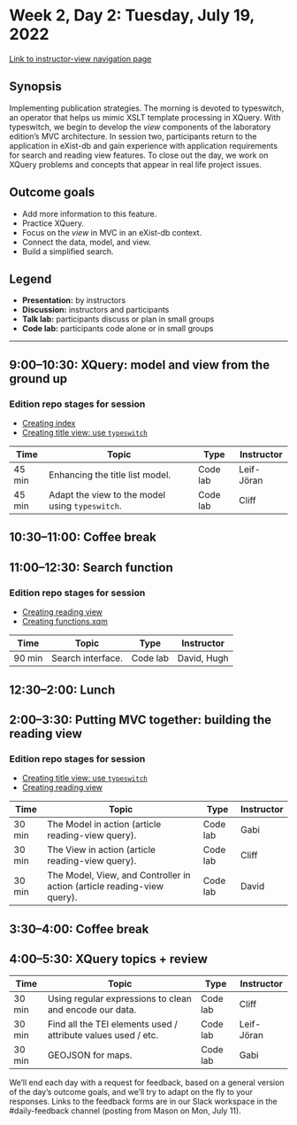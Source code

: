 # Week 2, Day 2: Tuesday, July 19, 2022
[Link to instructor-view navigation page](../daily_instructor_view.md)

## Synopsis

Implementing publication strategies. The morning is devoted to typeswitch, an
                operator that helps us mimic XSLT template processing in XQuery. With typeswitch, we
                begin to develop the *view* components of the laboratory edition’s MVC architecture.
                In session two, participants return to the application in eXist-db and gain
                experience with application requirements for search and reading view features. To close out the day, we work on XQuery problems
                and concepts that appear in real life project issues.

## Outcome goals
* Add more information to this feature.
* Practice XQuery.
* Focus on the *view* in MVC in an eXist-db context.
* Connect the data, model, and view.
* Build a simplified search.

## Legend

* **Presentation:** by instructors
* **Discussion:** instructors and participants
* **Talk lab:** participants discuss or plan in small groups
* **Code lab:** participants code alone or in small groups

* * *
## 9:00–10:30: XQuery: model and view from the ground up

### Edition repo stages for session

* [Creating index](https://github.com/Pittsburgh-NEH-Institute/placeholder)
* [Creating title view: use `typeswitch`](https://github.com/Pittsburgh-NEH-Institute/placeholder)

Time | Topic | Type | Instructor
---- | ---- | ---- | ---- 
45 min | Enhancing the title list model. | Code lab|Leif-Jöran
45 min | Adapt the view to the model using `typeswitch`. | Code lab|Cliff

## 10:30–11:00: Coffee break

## 11:00–12:30: Search function

### Edition repo stages for session

* [Creating reading view](https://github.com/Pittsburgh-NEH-Institute/placeholder)
* [Creating functions.xqm](https://github.com/Pittsburgh-NEH-Institute/placeholder)

Time | Topic | Type | Instructor
---- | ---- | ---- | ---- 
90 min | Search interface. | Code lab|David, Hugh

## 12:30–2:00: Lunch

## 2:00–3:30: Putting MVC together: building the reading view

### Edition repo stages for session

* [Creating title view: use `typeswitch`](https://github.com/Pittsburgh-NEH-Institute/placeholder)
* [Creating reading view](https://github.com/Pittsburgh-NEH-Institute/placeholder)

Time | Topic | Type | Instructor
---- | ---- | ---- | ---- 
30 min | The Model in action (article reading-view query). | Code lab|Gabi
30 min | The View in action (article reading-view query). | Code lab|Cliff
30 min | The Model, View, and Controller in action (article reading-view query). | Code lab|David

## 3:30–4:00: Coffee break

## 4:00–5:30: XQuery topics + review

Time | Topic | Type | Instructor
---- | ---- | ---- | ---- 
30 min | Using regular expressions to clean and encode our data. | Code lab|Cliff
30 min | Find all the TEI elements used / attribute values used / etc. | Code lab|Leif-Jöran
30 min | GEOJSON for maps. | Code lab|Gabi

We’ll end each day with a request for feedback, based on a general version of the day’s outcome goals, and we’ll try to adapt on the fly to your responses. Links to the feedback forms are in our Slack workspace in the #daily-feedback channel (posting from Mason on Mon, July 11).